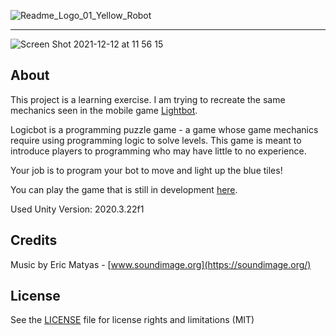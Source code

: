 ![Readme_Logo_01_Yellow_Robot](https://user-images.githubusercontent.com/3193712/145719383-591f1457-c84a-465a-a949-809d50e045a9.png)

---

![Screen Shot 2021-12-12 at 11 56 15](https://user-images.githubusercontent.com/3193712/145719428-71a02ec2-d50d-4535-a44c-bebf020ca7f6.png)

## About

This project is a learning exercise. I am trying to recreate the same mechanics seen in the mobile game [Lightbot](https://lightbot.com/).

Logicbot is a programming puzzle game - a game whose game mechanics require using programming logic to solve levels. This game is meant to introduce players to programming who may have little to no experience.

Your job is to program your bot to move and light up the blue tiles!

You can play the game that is still in development [here](https://gustavohb.github.io/logicbot/).

Used Unity Version: 2020.3.22f1

## Credits

Music by Eric Matyas - [www.soundimage.org](https://soundimage.org/)

## License

See the [LICENSE](https://github.com/gustavohb/logic-bot/blob/main/LICENSE) file for license rights and limitations (MIT)
